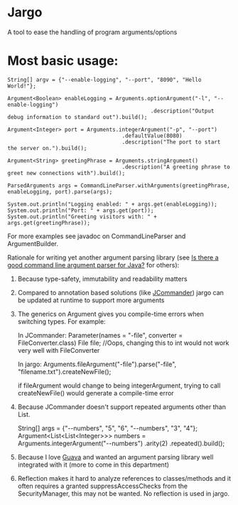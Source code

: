 # Jargo
A tool to ease the handling of program arguments/options

# Most basic usage:
    String[] argv = {"--enable-logging", "--port", "8090", "Hello World!"};

    Argument<Boolean> enableLogging = Arguments.optionArgument("-l", "--enable-logging")
            									 .description("Output debug information to standard out").build();

    Argument<Integer> port = Arguments.integerArgument("-p", "--port")
    									.defaultValue(8080)
            							.description("The port to start the server on.").build();

    Argument<String> greetingPhrase = Arguments.stringArgument()
    									.description("A greeting phrase to greet new connections with").build();

    ParsedArguments args = CommandLineParser.withArguments(greetingPhrase, enableLogging, port).parse(args);

    System.out.println("Logging enabled: " + args.get(enableLogging));
    System.out.println("Port: " + args.get(port));
    System.out.println("Greeting visitors with: " + args.get(greetingPhrase));

For more examples see javadoc on CommandLineParser and ArgumentBuilder.

Rationale for writing yet another argument parsing library (see [Is there a good command line argument parser for Java?](http://stackoverflow.com/a/7829772) for others):

1. Because type-safety, immutability and readability matters

2. Compared to annotation based solutions (like [JCommander](http://www.jcommander.org)) jargo can be updated at runtime to support more arguments

3. The generics on Argument gives you compile-time errors when switching types. For example:

    In JCommander:
    Parameter(names = "-file", converter = FileConverter.class)
    File file; //Oops, changing this to int would not work very well with FileConverter

    In jargo:
    Arguments.fileArgument("-file").parse("-file", "filename.txt").createNewFile();

    if fileArgument would change to being integerArgument, trying to call createNewFile() would generate a compile-time error

4. Because JCommander doesn't support repeated arguments other than List<String>.

    String[] args = {"--numbers", "5", "6", "--numbers", "3", "4"};<br>
    Argument&lt;List&lt;List&lt;Integer&gt;&gt;&gt; numbers = Arguments.integerArgument("--numbers")
    																		.arity(2)
    																		.repeated().build();

5. Because I love [Guava](https://code.google.com/p/guava-libraries/) and wanted an argument parsing
    library well integrated with it (more to come in this department)

6. Reflection makes it hard to analyze references to classes/methods and it
    often requires a granted suppressAccessChecks from the SecurityManager, this may not be wanted. No reflection is used in jargo.

